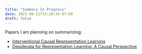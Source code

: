```yaml
---
title: "Summary In Progress"
date: 2023-08-21T14:28:43-07:00
draft: false 
---
```


Papers I am planning on summarizing:
- [Interventional Causal Representation Learning](https://arxiv.org/abs/2209.11924)
- [Desiderata for Representation Learning: A Causal Perspective](https://arxiv.org/abs/2109.03795)